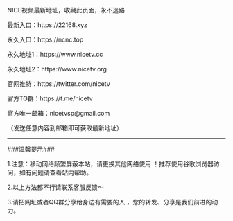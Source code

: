 <p>NICE视频最新地址，收藏此页面，永不迷路</p>
<p>最新入口：https://22168.xyz</p>
<p>永久入口：https://ncnc.top</p>
<p>永久地址1：https://www.nicetv.cc</p>
<p>永久地址2：https://www.nicetv.org</p>
<p>官网推特：https://twitter.com/nicetv</p>
<p>官方TG群：https://t.me/nicetv</p>
<p>官方唯一邮箱：nicetvsp@gmail.com</p>
<p>（发送任意内容到邮箱即可获取最新地址）</p>
<hr>
<p>###温馨提示###</p>
<p>1.注意：移动网络频繁屏蔽本站，请更换其他网络使用 ！推荐使用谷歌浏览器访问，如有问题请查看站内帮助。</p>
<p>2.以上方法都不行请联系客服反馈～</p>
<p>3.请把网址或者QQ群分享给身边有需要的人 ，您的转发、分享是我们前进的动力。
